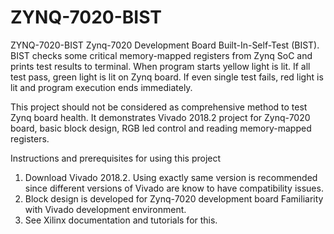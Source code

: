 # ZYNQ-7020-BIST
ZYNQ-7020-BIST Zynq-7020 Development Board Built-In-Self-Test (BIST). BIST checks some critical memory-mapped registers from Zynq SoC and prints test results to terminal. When program starts yellow light is lit. If all test pass, green light is lit on Zynq board. If even single test fails, red light is lit and program execution ends immediately.

This project should not be considered as comprehensive method to test Zynq board health. It demonstrates Vivado 2018.2 project for Zynq-7020 board, basic block design, RGB led control and reading memory-mapped registers.

Instructions and prerequisites for using this project
1. Download Vivado 2018.2. Using exactly same version is recommended since different versions of Vivado are know to have compatibility issues.
2. Block design is developed for Zynq-7020 development board Familiarity with Vivado development environment.
3. See Xilinx documentation and tutorials for this.
